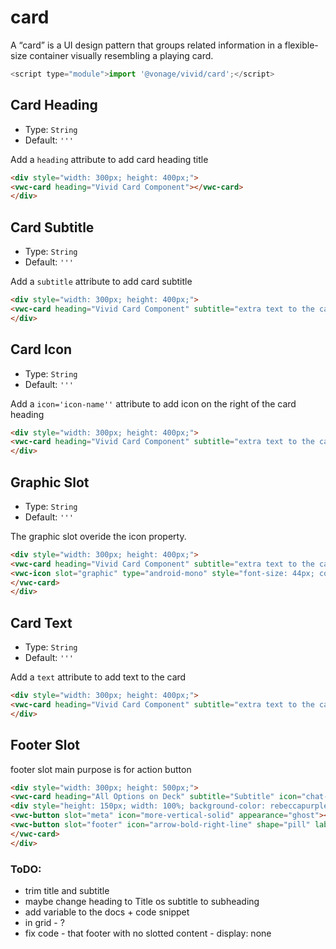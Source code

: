 # card

A “card” is a UI design pattern that groups related information in a flexible-size container visually resembling a playing card.
```js
<script type="module">import '@vonage/vivid/card';</script>
```

## Card Heading
- Type: `String`
- Default: `'''`

Add a `heading` attribute to add card heading title

```html preview
<div style="width: 300px; height: 400px;">
<vwc-card heading="Vivid Card Component"></vwc-card>
</div>
```

## Card Subtitle
- Type: `String`
- Default: `'''`

Add a `subtitle` attribute to add card subtitle

```html preview
<div style="width: 300px; height: 400px;">
<vwc-card heading="Vivid Card Component" subtitle="extra text to the card heading"></vwc-card>
</div>
```

## Card Icon
- Type: `String`
- Default: `'''`

Add a `icon='icon-name''` attribute to add icon on the right of the card heading

```html preview
<div style="width: 300px; height: 400px;">
<vwc-card heading="Vivid Card Component" subtitle="extra text to the card heading" icon="chat-line"></vwc-card>
</div>
```

## Graphic Slot
- Type: `String`
- Default: `'''`

The graphic slot overide the icon property.

```html preview
<div style="width: 300px; height: 400px;">
<vwc-card heading="Vivid Card Component" subtitle="extra text to the card heading">
<vwc-icon slot="graphic" type="android-mono" style="font-size: 44px; color: var(--vvd-color-sucess)" ></vwc-icon>
</vwc-card>
</div>
```

## Card Text
- Type: `String`
- Default: `'''`

Add a `text` attribute to add text to the card

```html preview
<div style="width: 300px; height: 400px;">
<vwc-card heading="Vivid Card Component" subtitle="extra text to the card heading" icon="chat-line" text="the card can contain multiple lines of text"></vwc-card>
</div>
```

## Footer Slot
footer slot main purpose is for action button

```html preview
<div style="width: 300px; height: 500px;">
<vwc-card heading="All Options on Deck" subtitle="Subtitle" icon="chat-line" text="here is the card text">
<div style="height: 150px; width: 100%; background-color: rebeccapurple;" slot="media"></div>
<vwc-button slot="meta" icon="more-vertical-solid" appearance="ghost"></vwc-button>
<vwc-button slot="footer" icon="arrow-bold-right-line" shape="pill" label="Action" appearance="outlined"></vwc-button>
</vwc-card>
</div>
```

### ToDO:
- trim title and subtitle
- maybe change heading to Title os subtitle to subheading
- add variable to the docs + code snippet
- in grid - ?
- fix code - that footer with no slotted content - display: none
